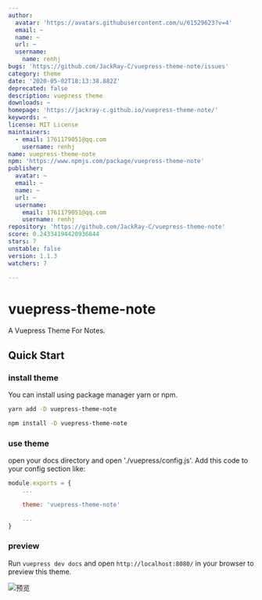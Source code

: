 ```yaml
---
author:
  avatar: 'https://avatars.githubusercontent.com/u/61529623?v=4'
  email: ~
  name: ~
  url: ~
  username:
    name: renhj
bugs: 'https://github.com/JackRay-C/vuepress-theme-note/issues'
category: theme
date: '2020-05-02T18:13:38.882Z'
deprecated: false
description: vuepress theme
downloads: ~
homepage: 'https://jackray-c.github.io/vuepress-theme-note/'
keywords: ~
license: MIT License
maintainers:
  - email: 1761179051@qq.com
    username: renhj
name: vuepress-theme-note
npm: 'https://www.npmjs.com/package/vuepress-theme-note'
publisher:
  avatar: ~
  email: ~
  name: ~
  url: ~
  username:
    email: 1761179051@qq.com
    username: renhj
repository: 'https://github.com/JackRay-C/vuepress-theme-note'
score: 0.24334194420936844
stars: 7
unstable: false
version: 1.1.3
watchers: 7

---
```


# vuepress-theme-note
A Vuepress Theme For Notes.

## Quick Start 

### install theme

You can install using package manager yarn or npm.

```sh
yarn add -D vuepress-theme-note 
```

```sh
npm install -D vuepress-theme-note
```


### use theme


open your docs directory and open './vuepress/config.js'. Add this code to your config section like:

```javascript
module.exports = {
    ...

    theme: 'vuepress-theme-note'

    ...
}
```

### preview

Run `vuepress dev docs` and open `http://localhost:8080/` in your browser to preview this theme.

![预览](https://github.com/JackRay-C/vuepress-theme-note/raw/master/03.png)





